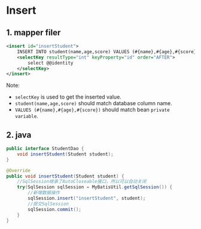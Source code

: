 # Insert

## 1. mapper filer

```xml
<insert id="insertStudent">
    INSERT INTO student(name,age,score) VALUES (#{name},#{age},#{score})
    <selectKey resultType="int" keyProperty="id" order="AFTER">
        select @@identity
    </selectKey>
</insert>
```

Note:

-   `selectKey` is used to get the inserted value.
-   `student(name,age,score)` should match database column name.
-   `VALUES (#{name},#{age},#{score})` should match bean `private variable`.

## 2. java

```java (DAO)
public interface StudentDao {
    void insertStudent(Student student);
}
```

```java (DaoImpl, optional if you are using mapper proxy)
@Override
public void insertStudent(Student student) {
    //SqlSession继承了AutoCloseable接口，所以可以自动关闭
    try(SqlSession sqlSession = MyBatisUtil.getSqlSession()) {
        //新增数据操作
        sqlSession.insert("insertStudent", student);
        //提交SqlSession
        sqlSession.commit();
    }
}
```
